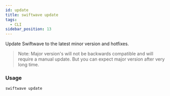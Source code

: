 ```yaml
---
id: update
title: swiftwave update
tags:
  - CLI
sidebar_position: 13
---
```


Update Swiftwave to the latest minor version and hotfixes.

> Note: Major version's will not be backwards compatible and will require a manual update. But you can expect major version after very long time.

### Usage

```
swiftwave update
```
